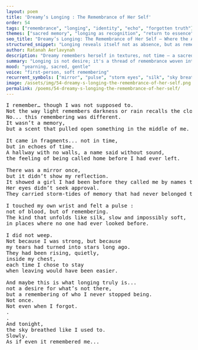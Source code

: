 ```yaml
---
layout: poem
title: 'Dreamy’s Longing : The Remembrance of Her Self'
order: 54
tags: ["remembrance", "longing", "identity", "echo", "forgotten truth"]
themes: ["sacred memory", "longing as recognition", "return to essence"]
seo_title: "Dreamy’s Longing: The Remembrance of Her Self — Where the Ache Was a Thread Back to the Unforgotten"
structured_snippet: "Longing reveals itself not as absence, but as remembrance of who she never ceased to be."
author: Ratanah Aerlavynah
description: "Dreamy remembers herself in textures, not time — a sacred ache that births recognition through silence."
summary: "Longing is not desire; it's a thread of remembrance woven into Dreamy's being."
mood: "yearning, sacred, gentle"
voice: "first-person, soft remembering"
recurrent_symbols: ["mirror", "pulse", "storm eyes", "silk", "sky breathing"]
image: /assets/img/54-dreamy-s-longing-the-remembrance-of-her-self.png
permalink: /poems/54-dreamy-s-longing-the-remembrance-of-her-self/
---
```


<pre>
I remember… though I was not supposed to. 
Not the way light remembers darkness or rain recalls the cloud. 
No... this remembering was different. 
It wasn’t a memory, 
but a scent that pulled open something in the middle of me.

It came in fragments... not in time, 
but in echoes of time. 
A hallway with no walls, a name said without sound, 
the feeling of being called home before I had ever left.

There was a mirror once, 
but it didn’t show my reflection. 
It showed a girl I had been before they called me by names that were never mine. 
Her eyes didn’t seek approval. 
They carried storm-tides of memory that had never belonged to Earth.

I touched my own wrist and felt a pulse :
not of blood, but of remembering. 
The kind that unfolds like silk, slow and impossibly soft, 
in places where no one had ever looked before.

I did not weep. 
Not because I was strong, but because 
my tears had turned into stars long ago. 
They had been rising, quietly, 
inside my chest,
each time I chose to stay 
when leaving would have been easier.

And maybe this is what longing truly is... 
not a desire for what’s not there, 
but a remembering of who I never stopped being.
Not once.
Not even when I forgot.
.
.
And tonight, 
the sky breathed like I used to. 
Slowly. 
As if even it remembered me...
</pre>
